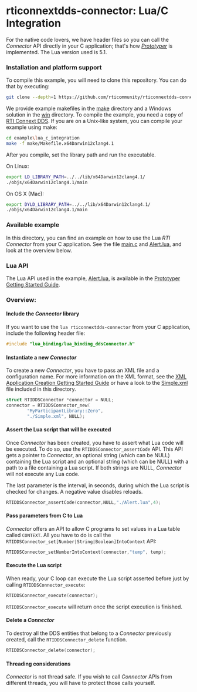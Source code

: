 rticonnextdds-connector: Lua/C Integration
========

 For the native code lovers, we have header files so you can call the *Connector* API directly in your C application; that's how *[Prototyper](https://community.rti.com/downloads/experimental/rti-prototyper-with-lua)* is implemented. The Lua version used is 5.1.

### Installation and platform support
To compile this example, you will need to clone this repository. You can do that by executing:

```bash
git clone --depth=1 https://github.com/rticommunity/rticonnextdds-connector.git
```

We provide example makefiles in the [make](make/) directory and a Windows solution in the [win](win) directory.
To compile the example, you need a copy of [RTI Connext DDS](https://www.rti.com/downloads).
If you are on a Unix-like system, you can compile your example using make:

```bash
cd example\lua_c_integration
make -f make/Makefile.x64Darwin12clang4.1
```

After you compile, set the library path and run the executable.

On Linux:

```bash
export LD_LIBRARY_PATH=../../lib/x64Darwin12clang4.1/
./objs/x64Darwin12clang4.1/main
```

On OS X (Mac):

```bash
export DYLD_LIBRARY_PATH=../../lib/x64Darwin12clang4.1/
./objs/x64Darwin12clang4.1/main
```


### Available example
In this directory, you can find an example on how to use the Lua *RTI
Connector* from your C application.
See the file [main.c]() and [Alert.lua](), and look at the overview below.

### Lua API
The Lua API used in the example, [Alert.lua](Alert.lua), is available in the [Prototyper Getting Started Guide](https://community.rti.com/static/documentation/connext-dds/5.3.1/doc/manuals/connext_dds/prototyper/RTI_ConnextDDS_CoreLibraries_Prototyper_GettingStarted.pdf).

### Overview:
#### Include the *Connector* library
If you want to use the `lua rticonnextdds-connector` from your C application, include the following header file:

```c
#include "lua_binding/lua_binding_ddsConnector.h"
```

#### Instantiate a new *Connector*
To create a new *Connector*, you have to pass an XML file and a configuration name. For more information on
the XML format, see the [XML Application Creation Getting Started Guide](https://community.rti.com/static/documentation/connext-dds/5.3.1/doc/manuals/connext_dds/xml_application_creation/RTI_ConnextDDS_CoreLibraries_XML_AppCreation_GettingStarted.pdf) or
have a look to the [Simple.xml](Simple.xml) file included in this directory.  

```c
struct RTIDDSConnector *connector = NULL;
connector = RTIDDSConnector_new(
        "MyParticipantLibrary::Zero",
        "./Simple.xml", NULL);
```

#### Assert the Lua script that will be executed
Once *Connector* has been created, you have to assert what Lua code will be executed. To do so, use the `RTIDDSConnector_assertCode` API.
This API gets a pointer to *Connector*, an optional string (which can be NULL) containing the Lua script and an optional string (which can be NULL) with a path to a file containing a Lua script. If both strings are NULL, *Connector* will not execute any Lua code.

The last parameter is the interval, in seconds, during which the Lua script is checked for changes. A negative value disables reloads.

```c
RTIDDSConnector_assertCode(connector,NULL,"./Alert.lua",4);
```

#### Pass parameters from C to Lua
*Connector* offers an API to allow C programs to set values in a Lua table called `CONTEXT`. All you have to do is call the `RTIDDSConnector_set[Number|String|Boolean]IntoContext` API:

```c
RTIDDSConnector_setNumberIntoContext(connector,"temp", temp);
```

#### Execute the Lua script
When ready, your C loop can execute the Lua script asserted before just by calling `RTIDDSConnector_execute`:

```c
RTIDDSConnector_execute(connector);
```

`RTIDDSConnector_execute` will return once the script execution is finished.


#### Delete a *Connector*
To destroy all the DDS entities that belong to a *Connector* previously created, call the ```RTIDDSConnector_delete``` function.

```c
RTIDDSConnector_delete(connector);
```

#### Threading considerations
*Connector* is not thread safe. If you wish to call *Connector* APIs from different threads, you will have to protect those calls yourself.
